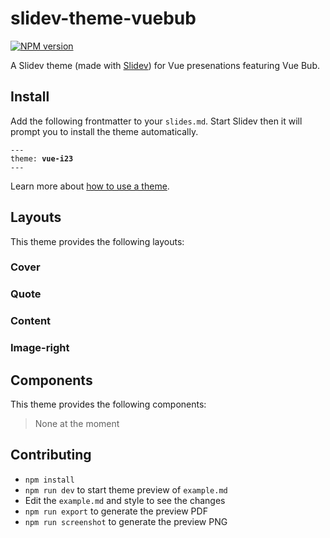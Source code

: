 # slidev-theme-vuebub

[![NPM version](https://img.shields.io/npm/v/slidev-theme-vuebub?color=3AB9D4&label=)](https://www.npmjs.com/package/slidev-theme-vuebub)

A Slidev theme (made with [Slidev](https://github.com/slidevjs/slidev)) for Vue presenations featuring Vue Bub.

<!--
  Learn more about how to write a theme:
  https://sli.dev/themes/write-a-theme.html
--->

<!--
  run `npm run dev` to check out the slides for more details of how to start writing a theme
-->

<!--
  Put some screenshots here to demonstrate your theme

  Live demo: [...]
-->

## Install

Add the following frontmatter to your `slides.md`. Start Slidev then it will prompt you to install the theme automatically.

<pre><code>---
theme: <b>vue-i23</b>
---</code></pre>

Learn more about [how to use a theme](https://sli.dev/themes/use).

## Layouts

This theme provides the following layouts:

### Cover

### Quote

### Content 

### Image-right


## Components

This theme provides the following components:

> None at the moment

## Contributing

- `npm install`
- `npm run dev` to start theme preview of `example.md`
- Edit the `example.md` and style to see the changes
- `npm run export` to generate the preview PDF
- `npm run screenshot` to generate the preview PNG
